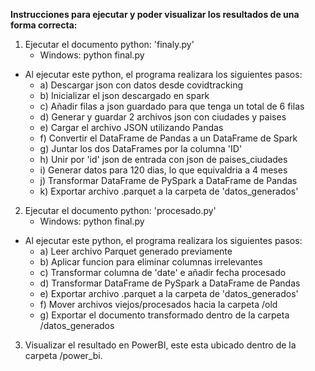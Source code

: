 **Instrucciones para ejecutar y poder visualizar los resultados de una forma correcta:**

1. Ejecutar el documento python: 'finaly.py'
    - Windows: python final.py
  - Al ejecutar este python, el programa realizara los siguientes pasos:
      - a) Descargar json con datos desde covidtracking
      - b) Inicializar el json descargado en spark
      - c) Añadir filas a json guardado para que tenga un total de 6 filas
      - d) Generar y guardar 2 archivos json con ciudades y paises
      - e) Cargar el archivo JSON utilizando Pandas
      - f) Convertir el DataFrame de Pandas a un DataFrame de Spark
      - g) Juntar los dos DataFrames por la columna 'ID'
      - h) Unir por 'id' json de entrada con json de paises_ciudades
      - i) Generar datos para 120 dias, lo que equivaldria a 4 meses
      - j) Transformar DataFrame de PySpark a DataFrame de Pandas
      - k) Exportar archivo .parquet a la carpeta de 'datos_generados'

2. Ejecutar el documento python: 'procesado.py'
    - Windows: python final.py
  - Al ejecutar este python, el programa realizara los siguientes pasos:
      - a) Leer archivo Parquet generado previamente
      - b) Aplicar funcion para eliminar columnas irrelevantes
      - c) Transformar columna de 'date' e añadir fecha procesado
      - d) Transformar DataFrame de PySpark a DataFrame de Pandas
      - e) Exportar archivo .parquet a la carpeta de 'datos_generados'
      - f) Mover archivos viejos/procesados hacia la carpeta /old
      - g) Exportar el documento transformado dentro de la carpeta /datos_generados

3. Visualizar el resultado en PowerBI, este esta ubicado dentro de la carpeta /power_bi.
      
